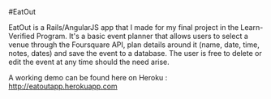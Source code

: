#EatOut

EatOut is a Rails/AngularJS app that I made for my final project in the Learn-Verified Program. It's a basic event planner that allows users to select a venue through the Foursquare API, plan details around it (name, date, time, notes, dates) and save the event to a database. The user is free to delete or edit the event at any time should the need arise.

A working demo can be found here on Heroku : http://eatoutapp.herokuapp.com

